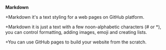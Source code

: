 **Markdown**

+Markdown it's a text styling for a web pages on GitHub platform.

+Markdown it is just a text with a few noon-alphabetic characters (# or *), you can control formatting, adding images, emoji and creating lists.

+You can use GitHub pages to build your website from the scratch. 